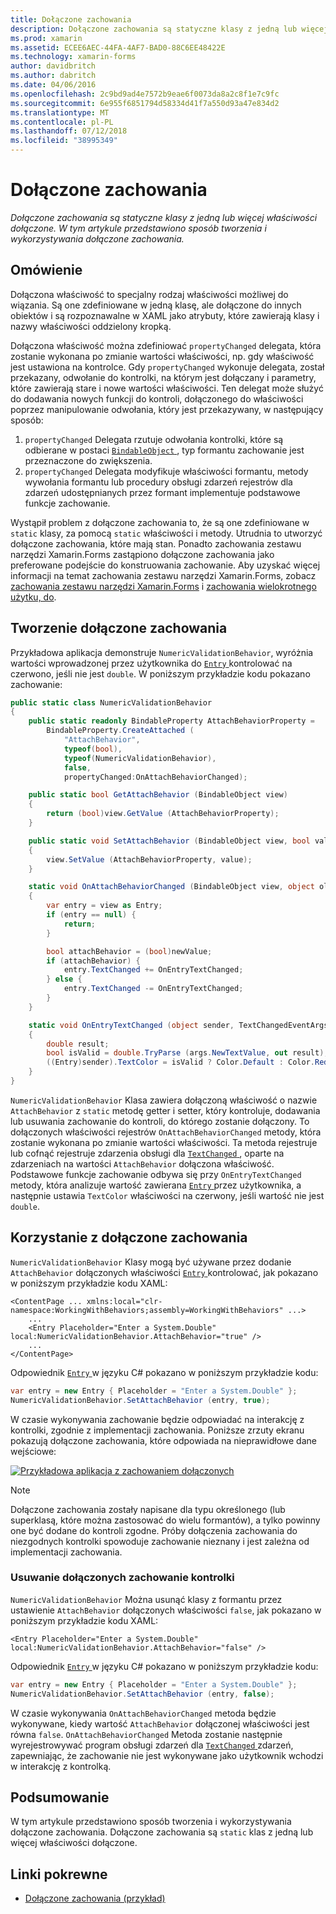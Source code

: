 ```yaml
---
title: Dołączone zachowania
description: Dołączone zachowania są statyczne klasy z jedną lub więcej właściwości dołączone. W tym artykule przedstawiono sposób tworzenia i wykorzystywania dołączone zachowania.
ms.prod: xamarin
ms.assetid: ECEE6AEC-44FA-4AF7-BAD0-88C6EE48422E
ms.technology: xamarin-forms
author: davidbritch
ms.author: dabritch
ms.date: 04/06/2016
ms.openlocfilehash: 2c9bd9ad4e7572b9eae6f0073da8a2c8f1e7c9fc
ms.sourcegitcommit: 6e955f6851794d58334d41f7a550d93a47e834d2
ms.translationtype: MT
ms.contentlocale: pl-PL
ms.lasthandoff: 07/12/2018
ms.locfileid: "38995349"
---
```

# <a name="attached-behaviors"></a>Dołączone zachowania

_Dołączone zachowania są statyczne klasy z jedną lub więcej właściwości dołączone. W tym artykule przedstawiono sposób tworzenia i wykorzystywania dołączone zachowania._

## <a name="overview"></a>Omówienie

Dołączona właściwość to specjalny rodzaj właściwości możliwej do wiązania. Są one zdefiniowane w jedną klasę, ale dołączone do innych obiektów i są rozpoznawalne w XAML jako atrybuty, które zawierają klasy i nazwy właściwości oddzielony kropką.

Dołączona właściwość można zdefiniować `propertyChanged` delegata, która zostanie wykonana po zmianie wartości właściwości, np. gdy właściwość jest ustawiona na kontrolce. Gdy `propertyChanged` wykonuje delegata, został przekazany, odwołanie do kontrolki, na którym jest dołączany i parametry, które zawierają stare i nowe wartości właściwości. Ten delegat może służyć do dodawania nowych funkcji do kontroli, dołączonego do właściwości poprzez manipulowanie odwołania, który jest przekazywany, w następujący sposób:

1. `propertyChanged` Delegata rzutuje odwołania kontrolki, które są odbierane w postaci [ `BindableObject` ](xref:Xamarin.Forms.BindableObject), typ formantu zachowanie jest przeznaczone do zwiększenia.
1. `propertyChanged` Delegata modyfikuje właściwości formantu, metody wywołania formantu lub procedury obsługi zdarzeń rejestrów dla zdarzeń udostępnianych przez formant implementuje podstawowe funkcje zachowanie.

Wystąpił problem z dołączone zachowania to, że są one zdefiniowane w `static` klasy, za pomocą `static` właściwości i metody. Utrudnia to utworzyć dołączone zachowania, które mają stan. Ponadto zachowania zestawu narzędzi Xamarin.Forms zastąpiono dołączone zachowania jako preferowane podejście do konstruowania zachowanie. Aby uzyskać więcej informacji na temat zachowania zestawu narzędzi Xamarin.Forms, zobacz [zachowania zestawu narzędzi Xamarin.Forms](~/xamarin-forms/app-fundamentals/behaviors/creating.md) i [zachowania wielokrotnego użytku, do](~/xamarin-forms/app-fundamentals/behaviors/reusable/index.md).

## <a name="creating-an-attached-behavior"></a>Tworzenie dołączone zachowania

Przykładowa aplikacja demonstruje `NumericValidationBehavior`, wyróżnia wartości wprowadzonej przez użytkownika do [ `Entry` ](xref:Xamarin.Forms.Entry) kontrolować na czerwono, jeśli nie jest `double`. W poniższym przykładzie kodu pokazano zachowanie:

```csharp
public static class NumericValidationBehavior
{
    public static readonly BindableProperty AttachBehaviorProperty =
        BindableProperty.CreateAttached (
            "AttachBehavior",
            typeof(bool),
            typeof(NumericValidationBehavior),
            false,
            propertyChanged:OnAttachBehaviorChanged);

    public static bool GetAttachBehavior (BindableObject view)
    {
        return (bool)view.GetValue (AttachBehaviorProperty);
    }

    public static void SetAttachBehavior (BindableObject view, bool value)
    {
        view.SetValue (AttachBehaviorProperty, value);
    }

    static void OnAttachBehaviorChanged (BindableObject view, object oldValue, object newValue)
    {
        var entry = view as Entry;
        if (entry == null) {
            return;
        }

        bool attachBehavior = (bool)newValue;
        if (attachBehavior) {
            entry.TextChanged += OnEntryTextChanged;
        } else {
            entry.TextChanged -= OnEntryTextChanged;
        }
    }

    static void OnEntryTextChanged (object sender, TextChangedEventArgs args)
    {
        double result;
        bool isValid = double.TryParse (args.NewTextValue, out result);
        ((Entry)sender).TextColor = isValid ? Color.Default : Color.Red;
    }
}
```

`NumericValidationBehavior` Klasa zawiera dołączoną właściwość o nazwie `AttachBehavior` z `static` metodę getter i setter, który kontroluje, dodawania lub usuwania zachowanie do kontroli, do którego zostanie dołączony. To dołączonych właściwości rejestrów `OnAttachBehaviorChanged` metody, która zostanie wykonana po zmianie wartości właściwości. Ta metoda rejestruje lub cofnąć rejestruje zdarzenia obsługi dla [ `TextChanged` ](xref:Xamarin.Forms.Entry.TextChanged) , oparte na zdarzeniach na wartości `AttachBehavior` dołączona właściwość. Podstawowe funkcje zachowanie odbywa się przy `OnEntryTextChanged` metody, która analizuje wartość zawierana [ `Entry` ](xref:Xamarin.Forms.Entry) przez użytkownika, a następnie ustawia `TextColor` właściwości na czerwony, jeśli wartość nie jest `double`.

## <a name="consuming-an-attached-behavior"></a>Korzystanie z dołączone zachowania

`NumericValidationBehavior` Klasy mogą być używane przez dodanie `AttachBehavior` dołączonych właściwości [ `Entry` ](xref:Xamarin.Forms.Entry) kontrolować, jak pokazano w poniższym przykładzie kodu XAML:

```xaml
<ContentPage ... xmlns:local="clr-namespace:WorkingWithBehaviors;assembly=WorkingWithBehaviors" ...>
    ...
    <Entry Placeholder="Enter a System.Double" local:NumericValidationBehavior.AttachBehavior="true" />
    ...
</ContentPage>
```

Odpowiednik [ `Entry` ](xref:Xamarin.Forms.Entry) w języku C# pokazano w poniższym przykładzie kodu:

```csharp
var entry = new Entry { Placeholder = "Enter a System.Double" };
NumericValidationBehavior.SetAttachBehavior (entry, true);
```

W czasie wykonywania zachowanie będzie odpowiadać na interakcję z kontrolki, zgodnie z implementacji zachowania. Poniższe zrzuty ekranu pokazują dołączone zachowania, które odpowiada na nieprawidłowe dane wejściowe:

[![](attached-images/screenshots-sml.png "Przykładowa aplikacja z zachowaniem dołączonych")](attached-images/screenshots.png#lightbox "Przykładowa aplikacja z zachowaniem dołączone")

> [!NOTE]
> Dołączone zachowania zostały napisane dla typu określonego (lub superklasą, które można zastosować do wielu formantów), a tylko powinny one być dodane do kontroli zgodne. Próby dołączenia zachowania do niezgodnych kontrolki spowoduje zachowanie nieznany i jest zależna od implementacji zachowania.

### <a name="removing-an-attached-behavior-from-a-control"></a>Usuwanie dołączonych zachowanie kontrolki

`NumericValidationBehavior` Można usunąć klasy z formantu przez ustawienie `AttachBehavior` dołączonych właściwości `false`, jak pokazano w poniższym przykładzie kodu XAML:

```xaml
<Entry Placeholder="Enter a System.Double" local:NumericValidationBehavior.AttachBehavior="false" />
```

Odpowiednik [ `Entry` ](xref:Xamarin.Forms.Entry) w języku C# pokazano w poniższym przykładzie kodu:

```csharp
var entry = new Entry { Placeholder = "Enter a System.Double" };
NumericValidationBehavior.SetAttachBehavior (entry, false);
```

W czasie wykonywania `OnAttachBehaviorChanged` metoda będzie wykonywane, kiedy wartość `AttachBehavior` dołączonej właściwości jest równa `false`. `OnAttachBehaviorChanged` Metoda zostanie następnie wyrejestrowywać program obsługi zdarzeń dla [ `TextChanged` ](xref:Xamarin.Forms.Entry.TextChanged) zdarzeń, zapewniając, że zachowanie nie jest wykonywane jako użytkownik wchodzi w interakcję z kontrolką.

## <a name="summary"></a>Podsumowanie

W tym artykule przedstawiono sposób tworzenia i wykorzystywania dołączone zachowania. Dołączone zachowania są `static` klas z jedną lub więcej właściwości dołączone.


## <a name="related-links"></a>Linki pokrewne

- [Dołączone zachowania (przykład)](https://developer.xamarin.com/samples/xamarin-forms/behaviors/attachednumericvalidationbehavior/)
